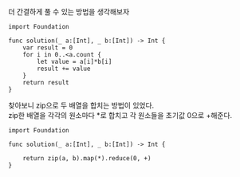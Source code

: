 더 간결하게 풀 수 있는 방법을 생각해보자   
```
import Foundation

func solution(_ a:[Int], _ b:[Int]) -> Int {
    var result = 0
    for i in 0..<a.count {
        let value = a[i]*b[i]
        result += value
    }
    return result
}
```

찾아보니 zip으로 두 배열을 합치는 방법이 있었다.   
zip한 배열을 각각의 원소마다 *로 합치고 각 원소들을 초기값 0으로 +해준다.   
```
import Foundation

func solution(_ a:[Int], _ b:[Int]) -> Int {

    return zip(a, b).map(*).reduce(0, +)
}
```
